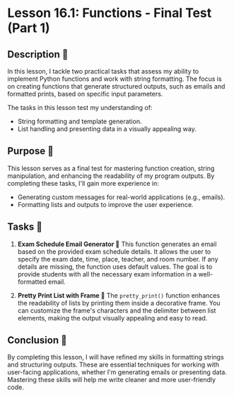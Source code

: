 # Lesson 16.1: Functions - Final Test (Part 1)

## Description 📝

In this lesson, I tackle two practical tasks that assess my ability to implement Python functions and work with string formatting.
The focus is on creating functions that generate structured outputs, such as emails and formatted prints, based on specific input parameters.

The tasks in this lesson test my understanding of:

-   String formatting and template generation.
-   List handling and presenting data in a visually appealing way.

## Purpose 🎯

This lesson serves as a final test for mastering function creation, string manipulation, and enhancing the readability of my program outputs.
By completing these tasks, I'll gain more experience in:

-   Generating custom messages for real-world applications (e.g., emails).
-   Formatting lists and outputs to improve the user experience.

## Tasks 📜

1. **Exam Schedule Email Generator 📧**
   This function generates an email based on the provided exam schedule details. It allows the user to specify the exam date, time, place, teacher, and room number. If any details are missing, the function uses default values. The goal is to provide students with all the necessary exam information in a well-formatted email.

2. **Pretty Print List with Frame 🎨**
   The `pretty_print()` function enhances the readability of lists by printing them inside a decorative frame. You can customize the frame's characters and the delimiter between list elements, making the output visually appealing and easy to read.

## Conclusion 🚀

By completing this lesson, I will have refined my skills in formatting strings and structuring outputs.
These are essential techniques for working with user-facing applications, whether I'm generating emails or presenting data.
Mastering these skills will help me write cleaner and more user-friendly code.
